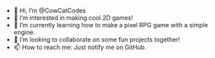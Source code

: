 - 👋 Hi, I’m @CowCatCodes
- 👀 I’m interested in making cool 2D games!
- 🌱 I’m currently learning how to make a pixel RPG game with a simple engine.
- 💞️ I’m looking to collaborate on some fun projects together!
- 📫 How to reach me: Just notify me on GitHub.
